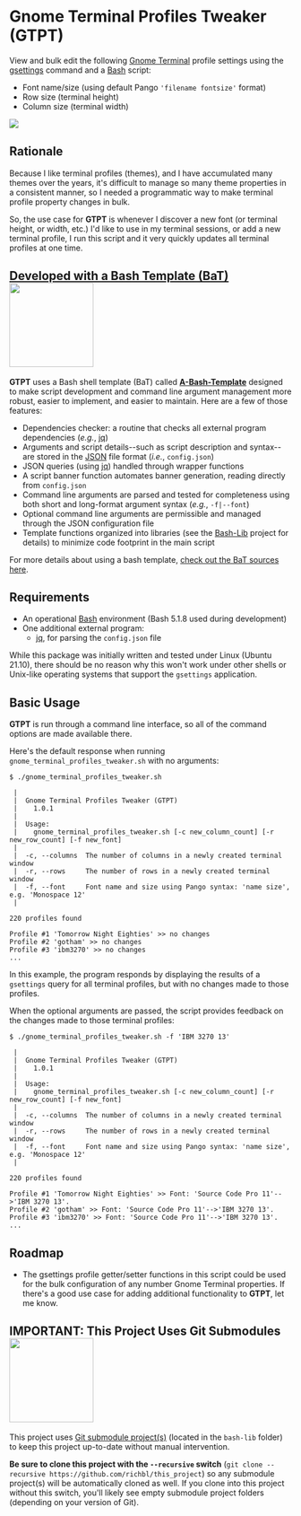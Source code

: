 # Gnome Terminal Profiles Tweaker (GTPT)

View and bulk edit the following [Gnome Terminal](https://en.wikipedia.org/wiki/GNOME_Terminal) profile settings using the [gsettings](https://wiki.gnome.org/HowDoI/GSettings) command and a [Bash](https://en.wikipedia.org/wiki/Bash_(Unix_shell)) script:

- Font name/size (using default Pango `'filename fontsize'` format)
- Row size (terminal height)
- Column size (terminal width)

<picture><source media="(prefers-color-scheme: dark)" srcset="https://user-images.githubusercontent.com/10182110/145905455-5f94f57d-992d-4dab-a4e4-006a012ddbbc.png"><source media="(prefers-color-scheme: light)" srcset="https://user-images.githubusercontent.com/10182110/145905455-5f94f57d-992d-4dab-a4e4-006a012ddbbc.png"><img src="https://user-images.githubusercontent.com/10182110/145905455-5f94f57d-992d-4dab-a4e4-006a012ddbbc.png"></picture>

## Rationale

Because I like terminal profiles (themes), and I have accumulated many themes over the years, it's difficult to manage so many theme properties in a consistent manner, so I needed a programmatic way to make terminal profile property changes in bulk.

So, the use case for **GTPT** is whenever I discover a new font (or terminal height, or width, etc.) I'd like to use in my terminal sessions, or add a new terminal profile, I run this script and it very quickly updates all terminal profiles at one time.

## [Developed with a Bash Template (BaT)](https://github.com/richbl/a-bash-template)[<img src="https://user-images.githubusercontent.com/10182110/145758715-b127adfc-710b-49d3-9ede-151adc83ae76.png" width="150" />](https://github.com/richbl/a-bash-template)

**GTPT** uses a Bash shell template (BaT) called **[A-Bash-Template](https://github.com/richbl/a-bash-template)** designed to make script development and command line argument management more robust, easier to implement, and easier to maintain. Here are a few of those features:

- Dependencies checker: a routine that checks all external program dependencies (*e.g.*, [jq](https://stedolan.github.io/jq/))
- Arguments and script details--such as script description and syntax--are stored in the [JSON](http://www.json.org/) file format (*i.e.*, `config.json`)
- JSON queries (using [jq](https://stedolan.github.io/jq/)) handled through wrapper functions
- A script banner function automates banner generation, reading directly from `config.json`
- Command line arguments are parsed and tested for completeness using both short and long-format argument syntax (*e.g.*, `-f|--font`)
- Optional command line arguments are permissible and managed through the JSON configuration file
- Template functions organized into libraries (see the [Bash-Lib](https://github.com/richbl/bash-lib) project for details) to minimize code footprint in the main script

For more details about using a bash template, [check out the BaT sources here](https://github.com/richbl/a-bash-template).

## Requirements

- An operational [Bash](https://en.wikipedia.org/wiki/Bash_%28Unix_shell%29) environment (Bash 5.1.8 used during development)
- One additional external program:
  - [jq](https://stedolan.github.io/jq/), for parsing the `config.json` file

While this package was initially written and tested under Linux (Ubuntu 21.10), there should be no reason why this won't work under other shells or Unix-like operating systems that support the `gsettings` application.

## Basic Usage

**GTPT** is run through a command line interface, so all of the command options are made available there.

Here's the default response when running `gnome_terminal_profiles_tweaker.sh` with no arguments:

    $ ./gnome_terminal_profiles_tweaker.sh 

     |
     |  Gnome Terminal Profiles Tweaker (GTPT)
     |    1.0.1
     |
     |  Usage:
     |    gnome_terminal_profiles_tweaker.sh [-c new_column_count] [-r new_row_count] [-f new_font]
     |
     |  -c, --columns  The number of columns in a newly created terminal window
     |  -r, --rows     The number of rows in a newly created terminal window
     |  -f, --font     Font name and size using Pango syntax: 'name size', e.g. 'Monospace 12'
     |

    220 profiles found

    Profile #1 'Tomorrow Night Eighties' >> no changes
    Profile #2 'gotham' >> no changes
    Profile #3 'ibm3270' >> no changes
    ...

In this example, the program responds by displaying the results of a `gsettings` query for all terminal profiles, but with no changes made to those profiles.

When the optional arguments are passed, the script provides feedback on the changes made to those terminal profiles:

    $ ./gnome_terminal_profiles_tweaker.sh -f 'IBM 3270 13'

     |
     |  Gnome Terminal Profiles Tweaker (GTPT)
     |    1.0.1
     |
     |  Usage:
     |    gnome_terminal_profiles_tweaker.sh [-c new_column_count] [-r new_row_count] [-f new_font]
     |
     |  -c, --columns  The number of columns in a newly created terminal window
     |  -r, --rows     The number of rows in a newly created terminal window
     |  -f, --font     Font name and size using Pango syntax: 'name size', e.g. 'Monospace 12'
     |

    220 profiles found

    Profile #1 'Tomorrow Night Eighties' >> Font: 'Source Code Pro 11'-->'IBM 3270 13'. 
    Profile #2 'gotham' >> Font: 'Source Code Pro 11'-->'IBM 3270 13'. 
    Profile #3 'ibm3270' >> Font: 'Source Code Pro 11'-->'IBM 3270 13'.
    ...

## Roadmap

- The gsettings profile getter/setter functions in this script could be used for the bulk configuration of any number Gnome Terminal properties. If there's a good use case for adding additional functionality to **GTPT**, let me know.

## IMPORTANT: This Project Uses Git Submodules <picture><source media="(prefers-color-scheme: dark)" srcset="https://user-images.githubusercontent.com/10182110/208980142-08d4cf6e-20ac-4243-ac69-e056258b0315.png" width="150"><source media="(prefers-color-scheme: light)" srcset="https://user-images.githubusercontent.com/10182110/208980142-08d4cf6e-20ac-4243-ac69-e056258b0315.png" width="150"><img src="https://user-images.githubusercontent.com/10182110/208980142-08d4cf6e-20ac-4243-ac69-e056258b0315.png" width="150"></picture>

This project uses [Git submodule project(s)](https://git-scm.com/book/en/v2/Git-Tools-Submodules) (located in the `bash-lib` folder) to keep this project up-to-date without manual intervention.

**Be sure to clone this project with the `--recursive` switch** (`git clone --recursive https://github.com/richbl/this_project`) so any submodule project(s) will be automatically cloned as well. If you clone into this project without this switch, you'll likely see empty submodule project folders (depending on your version of Git).
